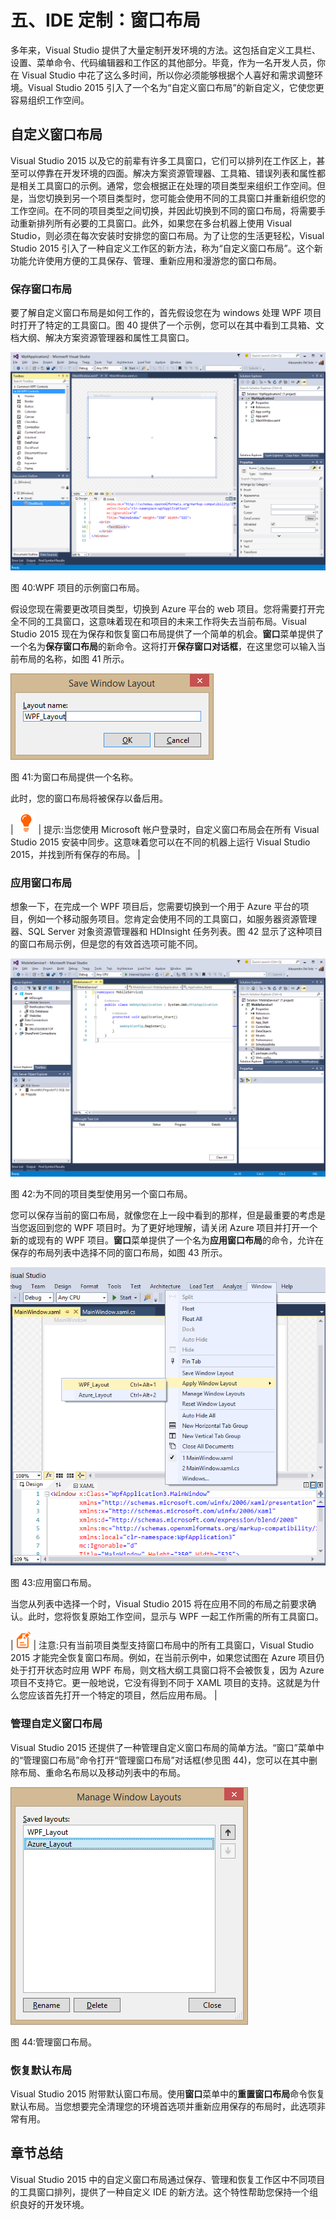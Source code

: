 # 五、IDE 定制：窗口布局

多年来，Visual Studio 提供了大量定制开发环境的方法。这包括自定义工具栏、设置、菜单命令、代码编辑器和工作区的其他部分。毕竟，作为一名开发人员，你在 Visual Studio 中花了这么多时间，所以你必须能够根据个人喜好和需求调整环境。Visual Studio 2015 引入了一个名为“自定义窗口布局”的新自定义，它使您更容易组织工作空间。

## 自定义窗口布局

Visual Studio 2015 以及它的前辈有许多工具窗口，它们可以排列在工作区上，甚至可以停靠在开发环境的四面。解决方案资源管理器、工具箱、错误列表和属性都是相关工具窗口的示例。通常，您会根据正在处理的项目类型来组织工作空间。但是，当您切换到另一个项目类型时，您可能会使用不同的工具窗口并重新组织您的工作空间。在不同的项目类型之间切换，并因此切换到不同的窗口布局，将需要手动重新排列所有必要的工具窗口。此外，如果您在多台机器上使用 Visual Studio，则必须在每次安装时安排您的窗口布局。为了让您的生活更轻松，Visual Studio 2015 引入了一种自定义工作区的新方法，称为“自定义窗口布局”。这个新功能允许使用方便的工具保存、管理、重新应用和漫游您的窗口布局。

### 保存窗口布局

要了解自定义窗口布局是如何工作的，首先假设您在为 windows 处理 WPF 项目时打开了特定的工具窗口。图 40 提供了一个示例，您可以在其中看到工具箱、文档大纲、解决方案资源管理器和属性工具窗口。

![](img/image47.png)

图 40:WPF 项目的示例窗口布局。

假设您现在需要更改项目类型，切换到 Azure 平台的 web 项目。您将需要打开完全不同的工具窗口，这意味着现在和项目的未来工作将失去当前布局。Visual Studio 2015 现在为保存和恢复窗口布局提供了一个简单的机会。**窗口**菜单提供了一个名为**保存窗口布局**的新命令。这将打开**保存窗口对话框**，在这里您可以输入当前布局的名称，如图 41 所示。

![](img/image48.png)

图 41:为窗口布局提供一个名称。

此时，您的窗口布局将被保存以备后用。

| ![](img/tip.png) | 提示:当您使用 Microsoft 帐户登录时，自定义窗口布局会在所有 Visual Studio 2015 安装中同步。这意味着您可以在不同的机器上运行 Visual Studio 2015，并找到所有保存的布局。 |

### 应用窗口布局

想象一下，在完成一个 WPF 项目后，您需要切换到一个用于 Azure 平台的项目，例如一个移动服务项目。您肯定会使用不同的工具窗口，如服务器资源管理器、SQL Server 对象资源管理器和 HDInsight 任务列表。图 42 显示了这种项目的窗口布局示例，但是您的有效首选项可能不同。

![](img/image49.png)

图 42:为不同的项目类型使用另一个窗口布局。

您可以保存当前的窗口布局，就像您在上一段中看到的那样，但是最重要的考虑是当您返回到您的 WPF 项目时。为了更好地理解，请关闭 Azure 项目并打开一个新的或现有的 WPF 项目。**窗口**菜单提供了一个名为**应用窗口布局**的命令，允许在保存的布局列表中选择不同的窗口布局，如图 43 所示。

![](img/image50.png)

图 43:应用窗口布局。

当您从列表中选择一个时，Visual Studio 2015 将在应用不同的布局之前要求确认。此时，您将恢复原始工作空间，显示与 WPF 一起工作所需的所有工具窗口。

| ![](img/note.png) | 注意:只有当前项目类型支持窗口布局中的所有工具窗口，Visual Studio 2015 才能完全恢复窗口布局。例如，在当前示例中，如果您试图在 Azure 项目仍处于打开状态时应用 WPF 布局，则文档大纲工具窗口将不会被恢复，因为 Azure 项目不支持它。更一般地说，它没有得到不同于 XAML 项目的支持。这就是为什么您应该首先打开一个特定的项目，然后应用布局。 |

### 管理自定义窗口布局

Visual Studio 2015 还提供了一种管理自定义窗口布局的简单方法。“窗口”菜单中的“管理窗口布局”命令打开“管理窗口布局”对话框(参见图 44)，您可以在其中删除布局、重命名布局以及移动列表中的布局。

![](img/image51.png)

图 44:管理窗口布局。

### 恢复默认布局

Visual Studio 2015 附带默认窗口布局。使用**窗口**菜单中的**重置窗口布局**命令恢复默认布局。当您想要完全清理您的环境首选项并重新应用保存的布局时，此选项非常有用。

## 章节总结

Visual Studio 2015 中的自定义窗口布局通过保存、管理和恢复工作区中不同项目的工具窗口排列，提供了一种自定义 IDE 的新方法。这个特性帮助您保持一个组织良好的开发环境。